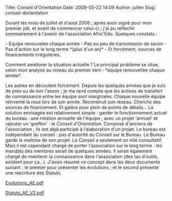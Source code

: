 Title: Conseil d'Orientation
Date: 2008-05-22 14:09
Author: julien
Slug: conseil-dorientation

Durant les mois de juillet et d'aout 2006 ; après avoir signé pour mon
premier job, et avant de commencer celui-ci ; j'ai pu réflechir
sommairement à l'avenir de l'association Afric'Edu. Quelques constats :

</p>
-   Equipe renouvelée chaque année
-   Pas ou peu de transmission de savoir
-   Pas d'action sur le long terme *(plus d'un an)*
-   Et forcément, sources de financements irrégulières.

</p>
Comment améliorer la situation actuelle ? Le principal problème se
situe, selon mon analyse au niveau du premier item : *equipe renouvellée
chaque année*.  

Les autres en découlent forcément. Depuis les quelques années que je
suis de près ou de loin l'assoc ; je me rend compte que les actions de
transfert de connaissance entre les équipe sont marginales. Chaque
nouvelle équipe réinvente la roue lors de son année. Reconstruit son
réseau. Cherche des sources de financement. Et galère pour plein de
points de détails... La solution envisagée est relativement simple :
garder le fonctionnement actuel du bureau : une rotation annuelle de
l'équipe ; avec un projet 'annuel' et rajouter un 'greffon' : le
*Conseil d'Orientation*. Composé d'anciens de l'association ; ils ont
déjà participé à l'élaboration d'un projet. Le bureau est indépendant du
conseil : pas d'autorité du Conseil sur le Bureau. Le Bureau garde la
maitrise de son projet. Le Conseil a seulement un rôle consultatif. Mais
il est cependant chargé de porter l'association sur le long terme : les
mandats des membres serait de quelques années. Il serait également
chargé de maintenir la connaissance dans l'association (des tas d'outils
existent pour ça...). J'avais résumé ce concept dans les deux documents
suivant ; le premier pour présenter les évolutions ; et le second
présente une réecriture des Statuts.

[Evolutions\_AE.pdf]({static}/files/Evolutions_AE.pdf)

[Statuts\_AE\_V2.pdf]({static}/files/Statuts_AE_V2.pdf)


